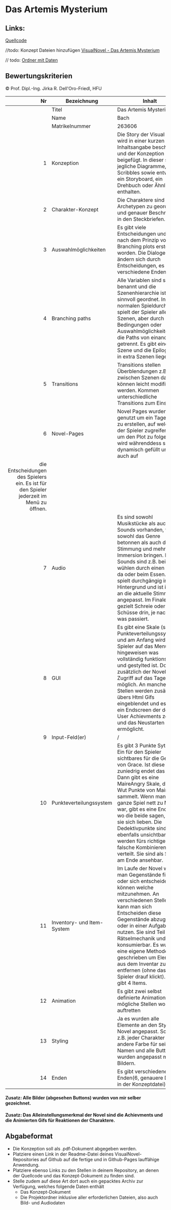 # Das Artemis Mysterium

## Links: 

[Quellcode](https://github.com/JaninacpB/VisualNovelSoSe22/tree/main/Artemis) <br>

//todo: Konzept Dateien hinzufügen
[VisualNovel - Das Artemis Mysterium](https://janinacpb.github.io/VisualNovelSoSe22/Artemis/ArtemisMysterium.html) <br>

// todo: 
[Ordner mit Daten]()

## Bewertungskriterien
© Prof. Dipl.-Ing. Jirka R. Dell'Oro-Friedl, HFU  

| Nr | Bezeichnung           | Inhalt |
|---:|-----------------------|------|
|    | Titel                 | Das Artemis Mysterium   |
|    | Name                  | Bach  |
|    | Matrikelnummer        |  263606  |
|  1 | Konzeption     | Die Story der Visual Novel wird in einer kurzen Inhaltsangabe beschrieben und der Konzeption beigefügt. In dieser sind jegliche Diagramme, Scribbles sowie entweder ein Storyboard, ein Drehbuch oder Ähnliches enthalten.          |
|  2 | Charakter-Konzept     | Die Charaktere sind Archetypen zu geordnet und genauer Beschrieben in den Steckbriefen.                           |
|  3 | Auswahlmöglichkeiten | Es gibt viele Entscheidungen und es ist nach dem Prinzip vom Branching plots erstellt worden. Die Dialoge ändern sich durch Entscheidungen, es gibt verschiedene Enden.      |
|  4 | Branching paths      | Alle Variablen sind sinnvoll benannt und die Szenenhierarchie ist sinnvoll geordnet. In einem normalen Spieldurchlauf spielt der Spieler alle Szenen, aber durch if-Bedingungen oder Auswahlmöglichkeiten sind die Paths von einander getrennt. Es gibt eine extra Szene und die Epiloge die in extra Szenen liegen.          |
|  5 | Transitions            | Transitions stellen Überblendungen z.B. zwischen Szenen dar und können leicht modifiziert werden. Kommen unterschiedliche Transitions zum Einsatz?                                |
|  6 | Novel-Pages            | Novel Pages wurden genutzt um ein Tagebuch zu erstellen, auf welches der Spieler zugreifen kann um den Plot zu folgen. Es wird währenddess spiels dynamisch gefüllt und geht auch auf 
                                die Entscheidungen des Spielers ein. Es ist für den Spieler jederzeit im Menü zu öffnen. |
|  7 |         Audio         | Es sind sowohl Musikstücke als auch FX Sounds vorhanden, welche sowohl das Genre betonnen als auch die Stimmung und mehr Immersion bringen. FX Sounds sind z.B. beim wühlen durch einen Busch da oder beim Essen. Musik spielt durchgängig im Hintergrund und ist immer an die aktuelle Stimmung angepasst. Im Finale sind gezielt Schreie oder Schüsse drin, je nachdem was passiert.          |
|  8 |         GUI            | Es gibt eine Skale (siehe Punkteverteilungssysteme) und am Anfang wird der Spieler auf das Menü hingeweisen was vollständig funktionsfähig und gestylted ist. Dort ist zusätzlich der NovelPage Zugriff auf das Tagebuch möglich. An manchen Stellen werden zusätzlich übers Html Gifs eingeblendet und es gibt ein Endscreen der den User Achievments zeigt und das Neustarten ermöglicht.     |
|  9 | Input-Feld(er)          | /               |
|  10 | Punkteverteilungssystem     | Es gibt 3 Punkte Sytseme. Ein für den Spieler sichtbares für die Gedult von Grace. Ist diese zuniedrig endet das Spiel. Dann gibt es eine MaireAngry Skale, die die Wut Punkte von Maire sammelt. Wenn man das ganze Spiel nett zu Maire war, gibt es eine Endszene wo die beide sagen, dass sie sich lieben. Die Dedektivpunkte sind ebenfalls unsichtbar und werden fürs richtige oder falsche Kombinieren verteilt. Sie sind als Score am Ende ansehbar.                     |
|  11 | Inventory- und Item-System     | Im Laufe der Novel wird man Gegenstände finden oder sich entscheiden können welche mitzunehmen. An verschiedenen Stellen kann man sich Entscheiden diese Gegenstände abzugeben oder in einer Aufgabe zu nutzen. Sie sind Teil der Rätselmechanik und nicht konsumierbar. Es wurde eine eigene Methode geschrieben um Elemente aus dem Inventar zu entfernen (ohne das Spieler drauf klickt). Es gibt 4 Items.  |
| 12 | Animation     | Es gibt zwei selbst definierte Animation und 3 mögliche Stellen wo diese auftretten                                        |
| 13 | Styling          | Ja es wurden alle Elemente an den Style der Novel angepasst. So hat z.B. jeder Charakter eine andere Farbe für seinen Namen und alle Buttons wurden angepasst mit Bildern.       |
| 14 | Enden          | Es gibt verschiedene Enden(6, genauere Details in der Konzeptdatei)                                         |

#### Zusatz: Alle Bilder (abgesehen Buttons) wurden von mir selber gezeichnet. 
#### Zusatz: Das Alleinstellungsmerkmal der Novel sind die Achievments und die Animierten Gifs für Reaktionen der Charaktere. 

##  Abgabeformat

* Die Konzeption soll als .pdf-Dokument abgegeben werden.
* Platziere einen Link in der Readme-Datei deines VisualNovel-Repositories auf Github auf die fertige und in Github-Pages lauffähige Anwendung.
* Platziere ebenso Links zu den Stellen in deinem Repository, an denen der Quellcode und das Konzept-Dokument zu finden sind.
* Stelle zudem auf diese Art dort auch ein gepacktes Archiv zur Verfügung, welches folgende Daten enthält
  * Das Konzept-Dokument 
  * Die Projektordner inklusive aller erforderlichen Dateien, also auch Bild- und Audiodaten                               